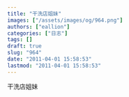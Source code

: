 ```yaml
---
title: "干洗店姐妹"
images: ["/assets/images/og/964.png"]
authors: ["eallion"]
categories: ["日志"]
tags: []
draft: true
slug: "964"
date: "2011-04-01 15:58:53"
lastmod: "2011-04-01 15:58:53"
---
```


干洗店姐妹
